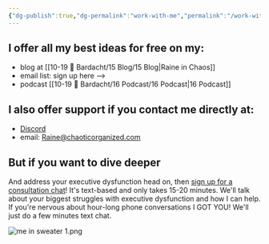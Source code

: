 ```yaml
---
{"dg-publish":true,"dg-permalink":"work-with-me","permalink":"/work-with-me/","title":"Work with me","noteIcon":"","created":"","updated":""}
---
```



## I offer all my best ideas for free on my:

- blog at [[10-19 💢 Bardacht/15 Blog/15 Blog\|Raine in Chaos]]
- email list: sign up here -->
- podcast [[10-19 💢 Bardacht/16 Podcast/16 Podcast\|16 Podcast]]

## I also offer support if you contact me directly at:

- [Discord](https://discord.gg/JkPbnhb)
- email: [Raine@chaoticorganized.com](mailto:Raine@chaoticorganized.com)

## But if you want to dive deeper

And address your executive dysfunction head on, then [sign up for a consultation chat](https://tidycal.com/chaoticorganized/)! It's text-based and only takes 15-20 minutes. We'll talk about your biggest struggles with executive dysfunction and how I can help. If you're nervous about hour-long phone conversations I GOT YOU! We'll just do a few minutes text chat.

![me in sweater 1.png](/img/user/80-89%20Assets/82%20-%20Photo%20Attachments/me%20in%20sweater%201.png)

<script src="https://asset-tidycal.b-cdn.net//js/embed.js"></script>
<div id="tidycal-embed" data-path="chaoticorganized/executive-dysfunction-mini-session"></div>
